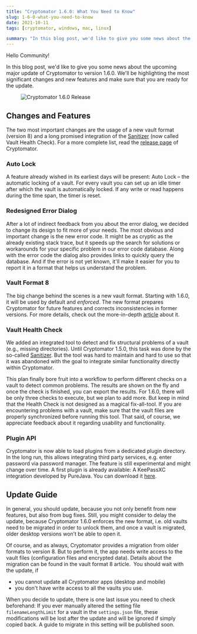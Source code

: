 ```yaml
---
title: "Cryptomator 1.6.0: What You Need to Know"
slug: 1-6-0-what-you-need-to-know 
date: 2021-10-11
tags: [cryptomator, windows, mac, linux]

summary: "In this blog post, we'd like to give you some news about the upcoming major update of Cryptomator to version 1.6.0."
---
```


Hello Community!

In this blog post, we'd like to give you some news about the upcoming major update of Cryptomator to version 1.6.0.
We'll be highlighting the most significant changes and new features and make sure that you are ready for the update.

<figure class="text-center">
  <img class="inline-block rounded" src="/img/blog/cryptomator-1-6-0.png" srcset="/img/blog/cryptomator-1-6-0.png 1x, /img/blog/cryptomator-1-6-0@2x.png 2x" alt="Cryptomator 1.6.0 Release" />
</figure>

## Changes and Features
The two most important changes are the usage of a new vault format (version 8) and a long promised integration of the [Sanitizer](https://community.cryptomator.org/t/sanitizer-how-to-use/43) (now called Vault Health Check).
For a more complete list, read the [release page](https://github.com/cryptomator/cryptomator/releases/tag/1.6.0) of Cryptomator.

### Auto Lock
A feature already wished in its earliest days will be present: Auto Lock – the automatic locking of a vault.
For every vault you can set up an idle timer after which the vault is automatically locked.
If any write or read happens during the time span, the timer is reset.

### Redesigned Error Dialog
After a lot of indirect feedback from you about the error dialog, we decided to change its design to fit more of your needs.
The most obvious and important change is the new error code.
It might be as cryptic as the already existing stack trace, but it speeds up the search for solutions or workarounds for your specific problem in our error code database.
Along with the error code the dialog also provides links to quickly query the database.
And if the error is not yet known, it'll make it easier for you to report it in a format that helps us understand the problem.

### Vault Format 8
The big change behind the scenes is a new vault format.
Starting with 1.6.0, it will be used by default and _enforced_.
The new format prepares Cryptomator for future features and corrects inconsistencies in former versions.
For more details, check out the more-in-depth [article](https://cryptomator.org/blog/2021/10/11/vault-format-8/) about it.

### Vault Health Check
We added an integrated tool to detect and fix structural problems of a vault (e.g., missing directories).
Until Cryptomator 1.5.0, this task was done by the so-called [Sanitizer](https://github.com/cryptomator/sanitizer). But the tool was hard to maintain and hard to use so that it was abandoned with the goal to integrate similar functionality directly within Cryptomator.

This plan finally bore fruit into a workflow to perform different checks on a vault to detect common problems.
The results are shown on the fly and once the check is finished, you can export the results.
For 1.6.0, there will be only three checks to execute, but we plan to add more.
But keep in mind that the Health Check is not designed as a magical fix-all-tool.
If you are encountering problems with a vault, make sure that the vault files are properly synchronized before running this tool.
That said, of course, we appreciate feedback about it regarding usability and functionality.

### Plugin API
Cryptomator is now able to load plugins from a dedicated plugin directory.
In the long run, this allows integrating third party services, e.g. enter password via password manager.
The feature is still experimental and might change over time.
A first plugin is already available: A KeePassXC integration developed by PureJava. You can download it [here](https://plugin.purejava.org).
## Update Guide
In general, you should update, because you not only benefit from new features, but also from bug fixes.
Still, you might consider to delay the update, because Cryptomator 1.6.0 enforces the new format, i.e. old vaults need to be migrated in order to unlock them, and once a vault is migrated, older desktop versions won’t be able to open it.

Of course, and as always, Cryptomator provides a migration from older formats to version 8.
But to perform it, the app needs write access to the vault files (configuration files and encrypted data).
Details about the migration can be found in the vault format 8 article.
​
You should wait with the update, if
* you cannot update all Cryptomator apps (desktop and mobile)
* you don't have write access to all the vaults you use.

When you decide to update, there is one last issue you need to check beforehand:
If you ever manually altered the setting file `filenameLengthLimit` for a vault in the `settings.json` file, these modifications will be lost after the update and will be ignored if simply copied back.
A guide to migrate in this setting will be published soon.

